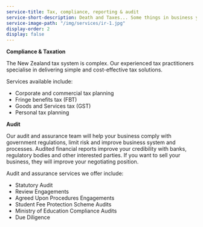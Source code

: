 ```yaml
---
service-title: Tax, compliance, reporting & audit
service-short-description: Death and Taxes... Some things in business you can't escape. We'll help you power through compliance, tax and audit so you don't have to worry about it for another year.
service-image-path: "/img/services/ir-1.jpg"
display-order: 2
display: false
---
```

**Compliance & Taxation**

The New Zealand tax system is complex. Our experienced tax practitioners specialise in delivering simple and cost-effective tax solutions.

Services available include:

* Corporate and commercial tax planning
* Fringe benefits tax (FBT)
* Goods and Services tax (GST)
* Personal tax planning

**Audit**

Our audit and assurance team will help your business comply with government regulations, limit risk and improve business system and processes. Audited financial reports improve your credibility with banks, regulatory bodies and other interested parties. If you want to sell your business, they will improve your negotiating position.

Audit and assurance services we offer include:

* Statutory Audit
* Review Engagements
* Agreed Upon Procedures Engagements
* Student Fee Protection Scheme Audits
* Ministry of Education Compliance Audits
* Due Diligence
